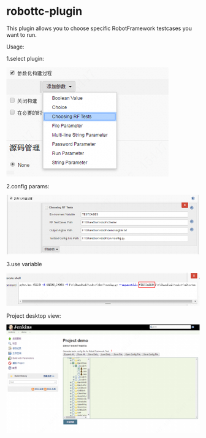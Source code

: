 # robottc-plugin
This plugin allows you to choose specific RobotFramework testcases you want to run.

Usage:

1.select plugin:

![1](doc/enable_plugin.png)

2.config params:

![2](doc/config_plugin.png)

3.use variable

![3](doc/used.png)

Project desktop view:

![4](doc/project_desktop.png)